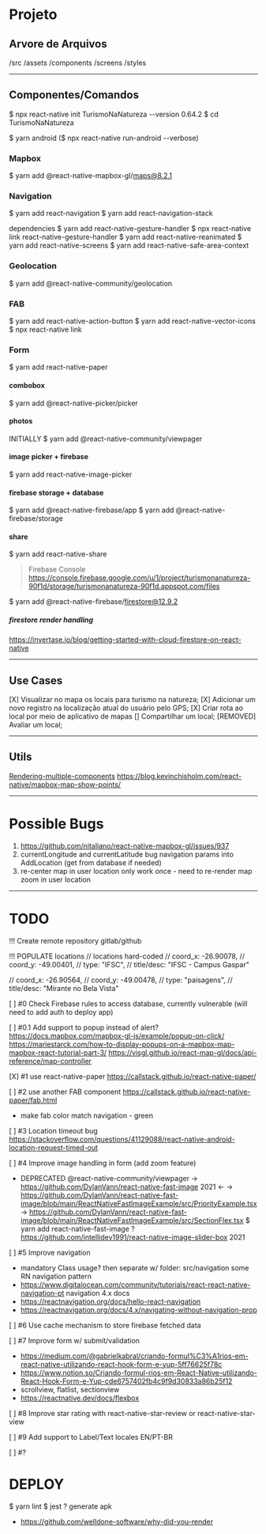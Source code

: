 # Projeto

## Arvore de Arquivos

/src
    /assets
    /components
    /screens
    /styles

---

## Componentes/Comandos

$ npx react-native init TurismoNaNatureza --version 0.64.2
$ cd TurismoNaNatureza

$ yarn android ($ npx react-native run-android --verbose)

### Mapbox
$ yarn add @react-native-mapbox-gl/maps@8.2.1

### Navigation
$ yarn add react-navigation
$ yarn add react-navigation-stack

dependencies
$ yarn add react-native-gesture-handler
$ npx react-native link react-native-gesture-handler
$ yarn add react-native-reanimated
$ yarn add react-native-screens
$ yarn add react-native-safe-area-context

### Geolocation

$ yarn add @react-native-community/geolocation

### FAB

$ yarn add react-native-action-button
$ yarn add react-native-vector-icons
$ npx react-native link

### Form

$ yarn add react-native-paper

#### combobox
$ yarn add @react-native-picker/picker

#### photos
INITIALLY
$ yarn add @react-native-community/viewpager

#### image picker + firebase
$ yarn add react-native-image-picker

#### firebase storage + database
$ yarn add @react-native-firebase/app
$ yarn add @react-native-firebase/storage

#### share
$ yarn add react-native-share

> Firebase Console 
https://console.firebase.google.com/u/1/project/turismonanatureza-90f1d/storage/turismonanatureza-90f1d.appspot.com/files

$ yarn add @react-native-firebase/firestore@12.9.2

##### firestore render handling
https://invertase.io/blog/getting-started-with-cloud-firestore-on-react-native

---

## Use Cases

[X] Visualizar no mapa os locais para turismo na natureza;
[X] Adicionar um novo registro na localização atual do usuário pelo GPS;
[X] Criar rota ao local por meio de aplicativo de mapas
[] Compartilhar um local;
[REMOVED] Avaliar um local;

---

## Utils

[Rendering-multiple-components](https://codelikethis.com/lessons/react/rendering-multiple-components)
https://blog.kevinchisholm.com/react-native/mapbox-map-show-points/

---

# Possible Bugs

1. https://github.com/nitaliano/react-native-mapbox-gl/issues/937
2. currentLongitude and currentLatitude bug navigation params into AddLocation (get from database if needed)
3. re-center map in user location only work once - need to re-render map zoom in user location

---

# TODO

!!! Create remote repository gitlab/github

!!! POPULATE locations
  // locations hard-coded
  //     coord_x: -26.90078,
  //     coord_y: -49.00401,
  //     type: "IFSC",
  //     title/desc: "IFSC - Campus Gaspar"

  //     coord_x: -26.90564,
  //     coord_y: -49.00478,
  //     type: "paisagens",
  //     title/desc: "Mirante no Bela Vista"

[ ] #0 Check Firebase rules to access database, currently vulnerable (will need to add auth to deploy app)

[ ] #0.1 Add support to popup instead of alert? https://docs.mapbox.com/mapbox-gl-js/example/popup-on-click/
https://mariestarck.com/how-to-display-popups-on-a-mapbox-map-mapbox-react-tutorial-part-3/
https://visgl.github.io/react-map-gl/docs/api-reference/map-controller

[X] #1 use react-native-paper
https://callstack.github.io/react-native-paper/

[ ] #2 use another FAB component
https://callstack.github.io/react-native-paper/fab.html
- make fab color match navigation - green

[ ] #3 Location timeout bug 
https://stackoverflow.com/questions/41129088/react-native-android-location-request-timed-out

[ ] #4 Improve image handling in form (add zoom feature)
- DEPRECATED @react-native-community/viewpager
-> https://github.com/DylanVann/react-native-fast-image 2021 <-
-> https://github.com/DylanVann/react-native-fast-image/blob/main/ReactNativeFastImageExample/src/PriorityExample.tsx
-> https://github.com/DylanVann/react-native-fast-image/blob/main/ReactNativeFastImageExample/src/SectionFlex.tsx
$ yarn add react-native-fast-image
? https://github.com/intellidev1991/react-native-image-slider-box 2021

[ ] #5 Improve navigation
- mandatory Class usage? then separate w/ folder: src/navigation
some RN navigation pattern
- https://www.digitalocean.com/community/tutorials/react-react-native-navigation-pt
navigation 4.x docs
- https://reactnavigation.org/docs/hello-react-navigation 
- https://reactnavigation.org/docs/4.x/navigating-without-navigation-prop

[ ] #6 Use cache mechanism to store firebase fetched data

[ ] #7 Improve form w/ submit/validation
- https://medium.com/@gabrielkabral/criando-formul%C3%A1rios-em-react-native-utilizando-react-hook-form-e-yup-5ff76625f78c
- https://www.notion.so/Criando-formul-rios-em-React-Native-utilizando-React-Hook-Form-e-Yup-cde6757402fb4c9f9d30833a86b25f12
- scrollview, flatlist, sectionview
- https://reactnative.dev/docs/flexbox

[ ] #8 Improve star rating with react-native-star-review or react-native-star-view

[ ] #9 Add support to Label/Text locales EN/PT-BR

[ ] #?

# DEPLOY

$ yarn lint
$ jest
? generate apk

* https://github.com/welldone-software/why-did-you-render